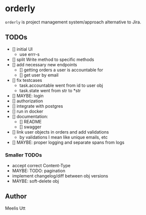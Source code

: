 # orderly

`orderly` is project management system/approach alternative to Jira.

## TODOs

- [] initial UI
    - use errr-s
- [] split Write method to specific methods
- [] add necessary new endpoints
    - [] getting orders a user is accountable for
    - [] get user by email
- [] fix testcases
    - task.accountable went from id to user obj
    - task.state went from str to *str
- [] MAYBE: login
- [] authorization
- [] integrate with postgres
- [] run in docker
- [] documentation:
    - [] README
    - [] swagger
- [] link user objects in orders and add validations
    - by validations I mean like unique emails, etc
- [] MAYBE: proper logging and separate spans from logs 

### Smaller TODOs

* accept correct Content-Type
* MAYBE: TODO: pagination
* implement changelog/diff between obj versions
* MAYBE: soft-delete obj

## Author

Meelis Utt